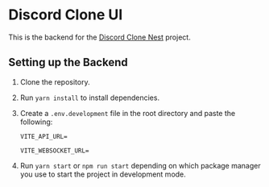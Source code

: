 # Discord Clone UI

This is the backend for the [Discord Clone Nest](https://github.com/RamezTaher/Discord-2.0-back) project.

## Setting up the Backend

1. Clone the repository.
2. Run `yarn install` to install dependencies.
3. Create a `.env.development` file in the root directory and paste the following:

   ```
   VITE_API_URL=

   VITE_WEBSOCKET_URL=

   ```

4. Run `yarn start` or `npm run start` depending on which package manager you use to start the project in development mode.
